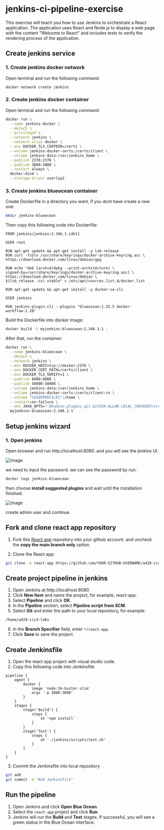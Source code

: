 # jenkins-ci-pipeline-exercise
This exercise will teach you how to use Jenkins to orchestrate a React application. The application uses React and Node.js to display a web page with the content "Welcome to React" and includes tests to verify the rendering process of the application.

## Create jenkins service
### 1. Create jenkins docker network
Open terminal and run the following command:
```sh
docker network create jenkins
```

### 2. Create jenkins docker container
Open terminal and run the following command:
```sh
docker run \
  --name jenkins-docker \
  --detach \
  --privileged \
  --network jenkins \
  --network-alias docker \
  --env DOCKER_TLS_CERTDIR=/certs \
  --volume jenkins-docker-certs:/certs/client \
  --volume jenkins-data:/var/jenkins_home \
  --publish 2376:2376 \
  --publish 3000:3000 \
  --restart always \
  docker:dind \
  --storage-driver overlay2
```

### 3. Create jenkins blueocean container
Create Dockerfile in a directory you want, if you dont have create a new one:
```sh
mkdir jenkins-blueocean
```

Then copy this following code into Dockerfile:
```docker
FROM jenkins/jenkins:2.346.1-jdk11

USER root

RUN apt-get update && apt-get install -y lsb-release
RUN curl -fsSlo /usr/share/keyrings/docker-archive-keyring.asc \
https://download.docker.com/linux/debian/gpg

RUN echo "deb [arch=$(dpkg --print-architecture) \
signed-by=/usr/share/keyrings/docker-archive-keyring.asc] \
https://download.docker.com/linux/debian \
$(lsb_release -cs) stable" > /etc/apt/sources.list.d/docker.list

RUN apt-get update && apt-get install -y docker-ce-cli

USER jenkins

RUN jenkins-plugin-cli --plugins "blueocean:1.25.5 docker-workflow:1.28"
```

Build the Dockerfile into docker image:
```sh
docker build -t myjenkins-blueocean:2.346.1-1 .
```

After that, run the container:
```sh
docker run \
  --name jenkins-blueocean \
  --detach \
  --network jenkins \
  --env DOCKER_HOST=tcp://docker:2376 \
  --env DOCKER_CERT_PATH=/certs/client \
  --env DOCKER_TLS_VERIFY=1 \
  --publish 8080:8080 \
  --publish 50000:50000 \
  --volume jenkins-data:/var/jenkins_home \
  --volume jenkins-docker-certs:/certs/client:ro \
  --volume "%USERPROFILE%":/home \
  --restart=on-failure \
  --env JAVA_OPTS="-Dhudson.plugins.git.GitSCM.ALLOW_LOCAL_CHECKOUT=true" \
  myjenkins-blueocean:2.346.1-1
```

## Setup jenkins wizard
### 1. Open jenkins
Open browser and run http://localhost:8080. and you will see the jenkins UI.

![image](https://github.com/user-attachments/assets/a9afd844-aac4-41b1-ba9d-d4db0b97530a)


we need to input the password. we can see the password by run:
```sh
docker logs jenkins-blueocean
```


then choose **install suggested plugins** and wait until the installation finished.

![image](https://github.com/user-attachments/assets/72c95667-03d3-4acd-829e-2351c03dfaf5)


create admin user and continue.

## Fork and clone react app repository
1. Fork this [React app](https://github.com/dicodingacademy/a428-cicd-labs/tree/react-app) repository into your github account. and uncheck the **copy the main branch only** option.

2. Clone the React app:
```sh
git clone -b react-app https://github.com/YOUR-GITHUB-USERNAME/a428-cicd-labs.git
```

## Create project pipeline in jenkins
1. Open Jenkins at http://localhost:8080.
2. Click **New Item** and name the project, for example, react-app.
3. Select **Pipeline** and click **OK**.
4. In the **Pipeline** section, select **Pipeline script from SCM**.
5. Select **Git** and enter the path to your local repository, for example:
```sh
/home/a428-cicd-labs
```
6. In the **Branch Specifier** field, enter `*/react-app`.
7. Click **Save** to save the project.

## Create Jenkinsfile
1. Open the react app project with visual studio code.
2. Copy this following code into Jenkinsfile:
```
pipeline {
    agent {
        docker {
            image 'node:16-buster-slim'
            args '-p 3000:3000'
        }
    }
    stages {
        stage('Build') {
            steps {
                sh 'npm install'
            }
        }
        stage('Test') {
            steps {
                sh './jenkins/scripts/test.sh'
            }
        }
    }
}
```
3. Commit the Jenkinsfile into local repository
```sh
git add .
git commit -m "Add Jenkinsfile"
```

## Run the pipeline
1. Open Jenkins and click **Open Blue Ocean**.
2. Select the `react-app` project and click **Run**.
3. Jenkins will run the **Build** and **Test** stages. If successful, you will see a green status in the Blue Ocean interface.
